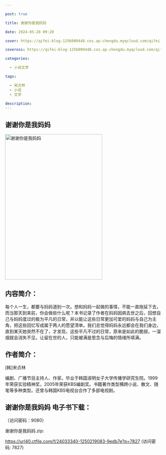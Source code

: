 ```yaml
---

post: true

title: 谢谢你是我妈妈

date: 2024-05-28 09:20

cover: https://qifei-blog-1256009448.cos.ap-chengdu.myqcloud.com/qifei-blog/6600e7889f345e8d03a9bf17.jpg

coveross: https://qifei-blog-1256009448.cos.ap-chengdu.myqcloud.com/qifei-blog/6600e7889f345e8d03a9bf17.jpg

categories:

  - 小说文学

tags:

  - 宋贞林
  - 小说
  - 文学

description:
---
```


## 谢谢你是我妈妈
<img alt="谢谢你是我妈妈 " class="aligncenter loading" data-was-processed="true" decoding="async" fetchpriority="high" height="471" src="https://qifei-blog-1256009448.cos.ap-chengdu.myqcloud.com/qifei-blog/6600e7889f345e8d03a9bf17.jpg " style="cursor: zoom-in;" width="314"/>

## 内容简介：

每个人一生，都要与妈妈道别一次。想和妈妈一起做的事情，不能一直拖延下去，而当那天到来前，你会做些什么呢？本书记录了作者在妈妈因病去世之后，回想自己与妈妈度过的极为平凡的日常，并以能让这些日常更加可爱的妈妈与自己为主角，把这些回忆写成属于两人的愿望清单。我们总觉得妈妈永远都会在我们身边，直到某天她突然不在了，才发现，这些平凡不过的日常，原来是如此的脆弱，一溜烟就会消失不见，让留在世的人，只能被满是思念与后悔的情绪所填满。

## 作者简介：

[韩]宋贞林

编剧、广播节目主持人、作家。毕业于韩国淑明女子大学传播学研究生院。1999年荣获实验精神奖，2005年荣获KBS编剧奖。书籍著作类型横跨小说、散文、随笔等多种类型。还曾与韩国KBS电视台合作了多部电视剧。

## 谢谢你是我妈妈 电子书下载：

 （访问密码：9080）

谢谢你是我妈妈.zip: 

https://url40.ctfile.com/f/24033340-1250219083-9edb7e?p=7827 (访问密码: 7827)
